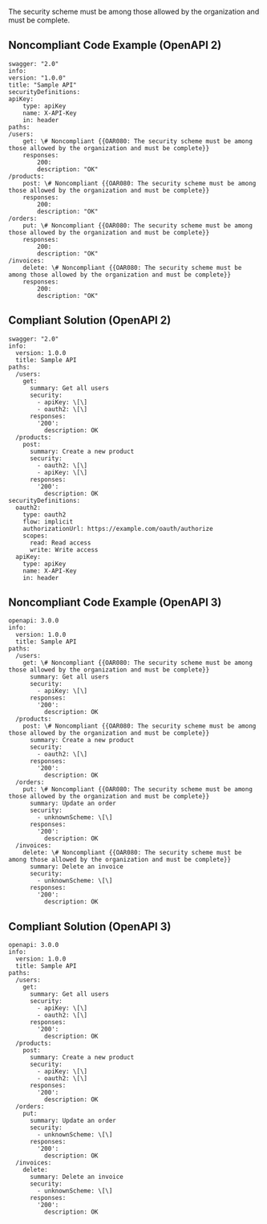 The security scheme must be among those allowed by the organization and must be complete.

Noncompliant Code Example (OpenAPI 2)
-------------------------------------

    swagger: "2.0"
    info:
    version: "1.0.0"
    title: "Sample API"
    securityDefinitions:
    apiKey:
        type: apiKey
        name: X-API-Key
        in: header
    paths:
    /users:
        get: \# Noncompliant {{OAR080: The security scheme must be among those allowed by the organization and must be complete}}
        responses:
            200:
            description: "OK"
    /products:
        post: \# Noncompliant {{OAR080: The security scheme must be among those allowed by the organization and must be complete}}
        responses:
            200:
            description: "OK"
    /orders:
        put: \# Noncompliant {{OAR080: The security scheme must be among those allowed by the organization and must be complete}}
        responses:
            200:
            description: "OK"
    /invoices:
        delete: \# Noncompliant {{OAR080: The security scheme must be among those allowed by the organization and must be complete}}
        responses:
            200:
            description: "OK"

Compliant Solution (OpenAPI 2)
------------------------------

    swagger: "2.0"
    info:
      version: 1.0.0
      title: Sample API
    paths:
      /users:
        get:
          summary: Get all users
          security:
            - apiKey: \[\]
            - oauth2: \[\]
          responses:
            '200':
              description: OK
      /products:
        post:
          summary: Create a new product
          security:
            - oauth2: \[\]
            - apiKey: \[\]
          responses:
            '200':
              description: OK
    securityDefinitions:
      oauth2:
        type: oauth2
        flow: implicit
        authorizationUrl: https://example.com/oauth/authorize
        scopes:
          read: Read access
          write: Write access
      apiKey:
        type: apiKey
        name: X-API-Key
        in: header

Noncompliant Code Example (OpenAPI 3)
-------------------------------------

    openapi: 3.0.0
    info:
      version: 1.0.0
      title: Sample API
    paths:
      /users:
        get: \# Noncompliant {{OAR080: The security scheme must be among those allowed by the organization and must be complete}}
          summary: Get all users
          security: 
            - apiKey: \[\]
          responses:
            '200':
              description: OK
      /products:
        post: \# Noncompliant {{OAR080: The security scheme must be among those allowed by the organization and must be complete}}
          summary: Create a new product
          security: 
            - oauth2: \[\]
          responses:
            '200':
              description: OK
      /orders:
        put: \# Noncompliant {{OAR080: The security scheme must be among those allowed by the organization and must be complete}}
          summary: Update an order
          security: 
            - unknownScheme: \[\]
          responses:
            '200':
              description: OK
      /invoices:
        delete: \# Noncompliant {{OAR080: The security scheme must be among those allowed by the organization and must be complete}}
          summary: Delete an invoice
          security: 
            - unknownScheme: \[\]
          responses:
            '200':
              description: OK

Compliant Solution (OpenAPI 3)
------------------------------

    openapi: 3.0.0
    info:
      version: 1.0.0
      title: Sample API
    paths:
      /users:
        get:
          summary: Get all users
          security:
            - apiKey: \[\]
            - oauth2: \[\]
          responses:
            '200':
              description: OK
      /products:
        post:
          summary: Create a new product
          security:
            - apiKey: \[\]
            - oauth2: \[\]
          responses:
            '200':
              description: OK
      /orders:
        put:  
          summary: Update an order
          security: 
            - unknownScheme: \[\] 
          responses:
            '200':
              description: OK
      /invoices:
        delete: 
          summary: Delete an invoice
          security: 
            - unknownScheme: \[\] 
          responses:
            '200':
              description: OK